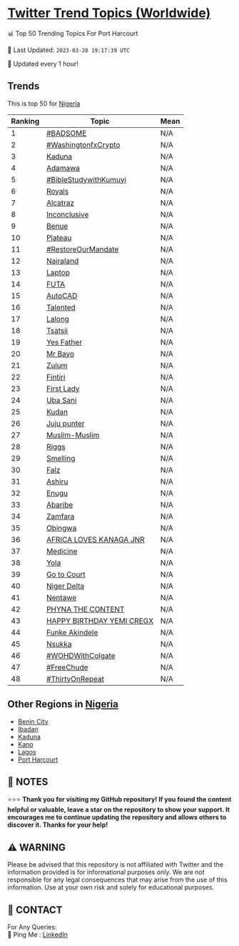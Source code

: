 [Twitter Trend Topics (Worldwide)](https://github.com/ErcinDedeoglu/Twitter-Trend-Topics)
==========


📊 Top 50 Trending Topics For Port Harcourt

📆 Last Updated: `2023-03-20 19:17:39 UTC`

🔧 Updated every 1 hour!


## Trends

This is top 50 for [Nigeria](</Nigeria>)

| Ranking | Topic | Mean |
| ------- | ------------ | ------------ |
| 1 | [#BADSOME](http://twitter.com/search?q=%23BADSOME) | N/A |
| 2 | [#WashingtonfxCrypto](http://twitter.com/search?q=%23WashingtonfxCrypto) | N/A |
| 3 | [Kaduna](http://twitter.com/search?q=Kaduna) | N/A |
| 4 | [Adamawa](http://twitter.com/search?q=Adamawa) | N/A |
| 5 | [#BibleStudywithKumuyi](http://twitter.com/search?q=%23BibleStudywithKumuyi) | N/A |
| 6 | [Royals](http://twitter.com/search?q=Royals) | N/A |
| 7 | [Alcatraz](http://twitter.com/search?q=Alcatraz) | N/A |
| 8 | [Inconclusive](http://twitter.com/search?q=Inconclusive) | N/A |
| 9 | [Benue](http://twitter.com/search?q=Benue) | N/A |
| 10 | [Plateau](http://twitter.com/search?q=Plateau) | N/A |
| 11 | [#RestoreOurMandate](http://twitter.com/search?q=%23RestoreOurMandate) | N/A |
| 12 | [Nairaland](http://twitter.com/search?q=Nairaland) | N/A |
| 13 | [Laptop](http://twitter.com/search?q=Laptop) | N/A |
| 14 | [FUTA](http://twitter.com/search?q=FUTA) | N/A |
| 15 | [AutoCAD](http://twitter.com/search?q=AutoCAD) | N/A |
| 16 | [Talented](http://twitter.com/search?q=Talented) | N/A |
| 17 | [Lalong](http://twitter.com/search?q=Lalong) | N/A |
| 18 | [Tsatsii](http://twitter.com/search?q=Tsatsii) | N/A |
| 19 | [Yes Father](http://twitter.com/search?q=Yes+Father) | N/A |
| 20 | [Mr Bayo](http://twitter.com/search?q=Mr+Bayo) | N/A |
| 21 | [Zulum](http://twitter.com/search?q=Zulum) | N/A |
| 22 | [Fintiri](http://twitter.com/search?q=Fintiri) | N/A |
| 23 | [First Lady](http://twitter.com/search?q=First+Lady) | N/A |
| 24 | [Uba Sani](http://twitter.com/search?q=Uba+Sani) | N/A |
| 25 | [Kudan](http://twitter.com/search?q=Kudan) | N/A |
| 26 | [Juju punter](http://twitter.com/search?q=Juju+punter) | N/A |
| 27 | [Muslim-Muslim](http://twitter.com/search?q=Muslim-Muslim) | N/A |
| 28 | [Riggs](http://twitter.com/search?q=Riggs) | N/A |
| 29 | [Smelling](http://twitter.com/search?q=Smelling) | N/A |
| 30 | [Falz](http://twitter.com/search?q=Falz) | N/A |
| 31 | [Ashiru](http://twitter.com/search?q=Ashiru) | N/A |
| 32 | [Enugu](http://twitter.com/search?q=Enugu) | N/A |
| 33 | [Abaribe](http://twitter.com/search?q=Abaribe) | N/A |
| 34 | [Zamfara](http://twitter.com/search?q=Zamfara) | N/A |
| 35 | [Obingwa](http://twitter.com/search?q=Obingwa) | N/A |
| 36 | [AFRICA LOVES KANAGA JNR](http://twitter.com/search?q=AFRICA+LOVES+KANAGA+JNR) | N/A |
| 37 | [Medicine](http://twitter.com/search?q=Medicine) | N/A |
| 38 | [Yola](http://twitter.com/search?q=Yola) | N/A |
| 39 | [Go to Court](http://twitter.com/search?q=Go+to+Court) | N/A |
| 40 | [Niger Delta](http://twitter.com/search?q=Niger+Delta) | N/A |
| 41 | [Nentawe](http://twitter.com/search?q=Nentawe) | N/A |
| 42 | [PHYNA THE CONTENT](http://twitter.com/search?q=PHYNA+THE+CONTENT) | N/A |
| 43 | [HAPPY BIRTHDAY YEMI CREGX](http://twitter.com/search?q=HAPPY+BIRTHDAY+YEMI+CREGX) | N/A |
| 44 | [Funke Akindele](http://twitter.com/search?q=Funke+Akindele) | N/A |
| 45 | [Nsukka](http://twitter.com/search?q=Nsukka) | N/A |
| 46 | [#WOHDWithColgate](http://twitter.com/search?q=%23WOHDWithColgate) | N/A |
| 47 | [#FreeChude](http://twitter.com/search?q=%23FreeChude) | N/A |
| 48 | [#ThirtyOnRepeat](http://twitter.com/search?q=%23ThirtyOnRepeat) | N/A |



## Other Regions in [Nigeria](</Nigeria>)

* [Benin City](</Nigeria/Benin City.md>)
* [Ibadan](</Nigeria/Ibadan.md>)
* [Kaduna](</Nigeria/Kaduna.md>)
* [Kano](</Nigeria/Kano.md>)
* [Lagos](</Nigeria/Lagos.md>)
* [Port Harcourt](</Nigeria/Port Harcourt.md>)



## 📝 NOTES

⭐⭐⭐ **Thank you for visiting my GitHub repository! If you found the content helpful or valuable, leave a star on the repository to show your support. It encourages me to continue updating the repository and allows others to discover it. Thanks for your help!**


## ⚠️ WARNING

Please be advised that this repository is not affiliated with Twitter and the information provided is for informational purposes only. We are not responsible for any legal consequences that may arise from the use of this information. Use at your own risk and solely for educational purposes.


## 📨 CONTACT

 For Any Queries:  
            🏓 Ping Me : [LinkedIn](https://www.linkedin.com/in/ercindedeoglu/)

